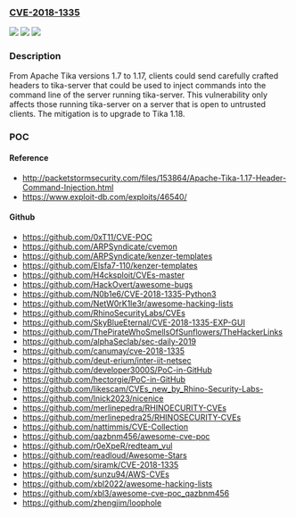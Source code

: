 ### [CVE-2018-1335](https://cve.mitre.org/cgi-bin/cvename.cgi?name=CVE-2018-1335)
![](https://img.shields.io/static/v1?label=Product&message=Apache%20Tika&color=blue)
![](https://img.shields.io/static/v1?label=Version&message=n%2Fa&color=blue)
![](https://img.shields.io/static/v1?label=Vulnerability&message=Command%20Injection&color=brighgreen)

### Description

From Apache Tika versions 1.7 to 1.17, clients could send carefully crafted headers to tika-server that could be used to inject commands into the command line of the server running tika-server. This vulnerability only affects those running tika-server on a server that is open to untrusted clients. The mitigation is to upgrade to Tika 1.18.

### POC

#### Reference
- http://packetstormsecurity.com/files/153864/Apache-Tika-1.17-Header-Command-Injection.html
- https://www.exploit-db.com/exploits/46540/

#### Github
- https://github.com/0xT11/CVE-POC
- https://github.com/ARPSyndicate/cvemon
- https://github.com/ARPSyndicate/kenzer-templates
- https://github.com/Elsfa7-110/kenzer-templates
- https://github.com/H4cksploit/CVEs-master
- https://github.com/HackOvert/awesome-bugs
- https://github.com/N0b1e6/CVE-2018-1335-Python3
- https://github.com/NetW0rK1le3r/awesome-hacking-lists
- https://github.com/RhinoSecurityLabs/CVEs
- https://github.com/SkyBlueEternal/CVE-2018-1335-EXP-GUI
- https://github.com/ThePirateWhoSmellsOfSunflowers/TheHackerLinks
- https://github.com/alphaSeclab/sec-daily-2019
- https://github.com/canumay/cve-2018-1335
- https://github.com/deut-erium/inter-iit-netsec
- https://github.com/developer3000S/PoC-in-GitHub
- https://github.com/hectorgie/PoC-in-GitHub
- https://github.com/likescam/CVEs_new_by_Rhino-Security-Labs-
- https://github.com/lnick2023/nicenice
- https://github.com/merlinepedra/RHINOECURITY-CVEs
- https://github.com/merlinepedra25/RHINOSECURITY-CVEs
- https://github.com/nattimmis/CVE-Collection
- https://github.com/qazbnm456/awesome-cve-poc
- https://github.com/r0eXpeR/redteam_vul
- https://github.com/readloud/Awesome-Stars
- https://github.com/siramk/CVE-2018-1335
- https://github.com/sunzu94/AWS-CVEs
- https://github.com/xbl2022/awesome-hacking-lists
- https://github.com/xbl3/awesome-cve-poc_qazbnm456
- https://github.com/zhengjim/loophole

